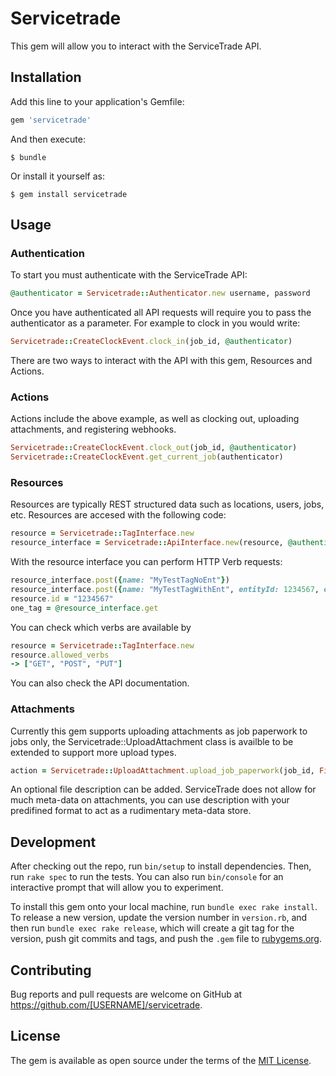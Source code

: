 # Servicetrade

This gem will allow you to interact with the ServiceTrade API. 

## Installation

Add this line to your application's Gemfile:

```ruby
gem 'servicetrade'
```

And then execute:

    $ bundle

Or install it yourself as:

    $ gem install servicetrade

## Usage
### Authentication
To start you must authenticate with the ServiceTrade API: 
```ruby
@authenticator = Servicetrade::Authenticator.new username, password
```
Once you have authenticated all API requests will require you to pass the authenticator as a parameter. For example to clock in you would write:
```ruby
Servicetrade::CreateClockEvent.clock_in(job_id, @authenticator)
```
There are two ways to interact with the API with this gem, Resources and Actions.

### Actions
Actions include the above example, as well as clocking out, uploading attachments, and registering webhooks.
```ruby
Servicetrade::CreateClockEvent.clock_out(job_id, @authenticator)
Servicetrade::CreateClockEvent.get_current_job(authenticator)
```

### Resources
Resources are typically REST structured data such as locations, users, jobs, etc. Resources are accesed with the following code:

```ruby
resource = Servicetrade::TagInterface.new
resource_interface = Servicetrade::ApiInterface.new(resource, @authenticator)
```

With the resource interface you can perform HTTP Verb requests:
```ruby
resource_interface.post({name: "MyTestTagNoEnt"})
resource_interface.post({name: "MyTestTagWithEnt", entityId: 1234567, entityType: 3}
resource.id = "1234567"
one_tag = @resource_interface.get
```
You can check which verbs are available by
```ruby
resource = Servicetrade::TagInterface.new
resource.allowed_verbs
-> ["GET", "POST", "PUT"]
```
You can also check the API documentation.

### Attachments

Currently this gem supports uploading attachments as job paperwork to jobs only, the Servicetrade::UploadAttachment class is availble to be extended to support more upload types.

```ruby
action = Servicetrade::UploadAttachment.upload_job_paperwork(job_id, File.open('path/to/file.csv', 'rb'), authenticator, (optional description))
```
An optional file description can be added. ServiceTrade does not allow for much meta-data on attachments, you can use description with your predifined format to act as a rudimentary meta-data store.

## Development

After checking out the repo, run `bin/setup` to install dependencies. Then, run `rake spec` to run the tests. You can also run `bin/console` for an interactive prompt that will allow you to experiment.

To install this gem onto your local machine, run `bundle exec rake install`. To release a new version, update the version number in `version.rb`, and then run `bundle exec rake release`, which will create a git tag for the version, push git commits and tags, and push the `.gem` file to [rubygems.org](https://rubygems.org).

## Contributing

Bug reports and pull requests are welcome on GitHub at https://github.com/[USERNAME]/servicetrade.

## License

The gem is available as open source under the terms of the [MIT License](http://opensource.org/licenses/MIT).
